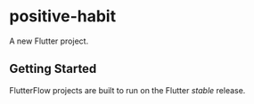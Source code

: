 # positive-habit

A new Flutter project.

## Getting Started

FlutterFlow projects are built to run on the Flutter _stable_ release.
